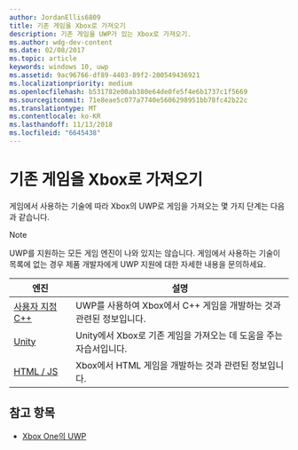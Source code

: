 ```yaml
---
author: JordanEllis6809
title: 기존 게임을 Xbox로 가져오기
description: 기존 게임을 UWP가 있는 Xbox로 가져오기.
ms.author: wdg-dev-content
ms.date: 02/08/2017
ms.topic: article
keywords: windows 10, uwp
ms.assetid: 9ac96766-df89-4403-89f2-200549436921
ms.localizationpriority: medium
ms.openlocfilehash: b531782e00ab380e64de0fe5f4e6b1737c1f5669
ms.sourcegitcommit: 71e8eae5c077a7740e5606298951bb78fc42b22c
ms.translationtype: MT
ms.contentlocale: ko-KR
ms.lasthandoff: 11/13/2018
ms.locfileid: "6645438"
---
```

# <a name="bringing-existing-games-to-xbox"></a>기존 게임을 Xbox로 가져오기


게임에서 사용하는 기술에 따라 Xbox의 UWP로 게임을 가져오는 몇 가지 단계는 다음과 같습니다.

> [!NOTE]
> UWP를 지원하는 모든 게임 엔진이 나와 있지는 않습니다. 게임에서 사용하는 기술이 목록에 없는 경우 제품 개발자에게 UWP 지원에 대한 자세한 내용을 문의하세요.

| 엔진      | 설명 |
|------------|-------------|
|[사용자 지정 C++](development-lanes-custom-cpp.md)| UWP를 사용하여 Xbox에서 C++ 게임을 개발하는 것과 관련된 정보입니다. |
|[Unity](development-lanes-unity.md)| Unity에서 Xbox로 기존 게임을 가져오는 데 도움을 주는 자습서입니다. |
|[HTML / JS](development-lanes-html.md)| Xbox에서 HTML 게임을 개발하는 것과 관련된 정보입니다. |

## <a name="see-also"></a>참고 항목

- [Xbox One의 UWP](index.md)
